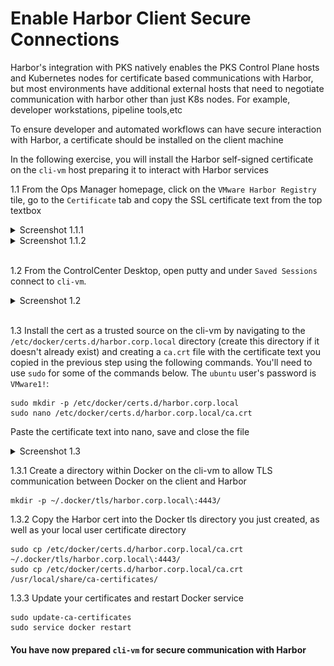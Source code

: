 # Enable Harbor Client Secure Connections

Harbor's integration with PKS natively enables the PKS Control Plane hosts and Kubernetes nodes for certificate based communications with Harbor, but most environments have additional external hosts that need to negotiate communication with harbor other than just K8s nodes. For example, developer workstations, pipeline tools,etc

To ensure developer and automated workflows can have secure interaction with Harbor, a certificate should be installed on the client machine

In the following exercise, you will install the Harbor self-signed certificate on the `cli-vm` host preparing it to interact with Harbor services

1.1 From the Ops Manager homepage, click on the `VMware Harbor Registry` tile, go to the `Certificate` tab and copy the SSL certificate text from the top textbox

<details><summary>Screenshot 1.1.1</summary>
<img src="Images/2018-10-24-01-50-50.png">
</details>

<details><summary>Screenshot 1.1.2</summary>
<img src="Images/2018-10-24-01-48-15.png">
</details>
<br/>

1.2 From the ControlCenter Desktop, open putty and under `Saved Sessions` connect to `cli-vm`.

<details><summary>Screenshot 1.2 </summary>
<img src="Images/2018-10-23-03-04-55.png">
</details>
<br/>

1.3 Install the cert as a trusted source on the cli-vm by navigating to the `/etc/docker/certs.d/harbor.corp.local` directory (create this directory if it doesn't already exist) and creating a `ca.crt` file with the certificate text you copied in the previous step using the following commands. You'll need to use `sudo` for some of the commands below. The `ubuntu` user's password is `VMware1!`:

```
sudo mkdir -p /etc/docker/certs.d/harbor.corp.local
sudo nano /etc/docker/certs.d/harbor.corp.local/ca.crt
```

Paste the certificate text into nano, save and close the file

<details><summary>Screenshot 1.3</summary>
<img src="Images/2018-10-24-02-15-15.png">
</details>

1.3.1 Create a directory within Docker on the cli-vm to allow TLS communication between Docker on the client and Harbor
```
mkdir -p ~/.docker/tls/harbor.corp.local\:4443/
```

1.3.2 Copy the Harbor cert into the Docker tls directory you just created, as well as your local user certificate directory
```
sudo cp /etc/docker/certs.d/harbor.corp.local/ca.crt  ~/.docker/tls/harbor.corp.local\:4443/
sudo cp /etc/docker/certs.d/harbor.corp.local/ca.crt /usr/local/share/ca-certificates/
```

1.3.3 Update your certificates and restart Docker service
```
sudo update-ca-certificates
sudo service docker restart
```


#### You have now prepared `cli-vm` for secure communication with Harbor
